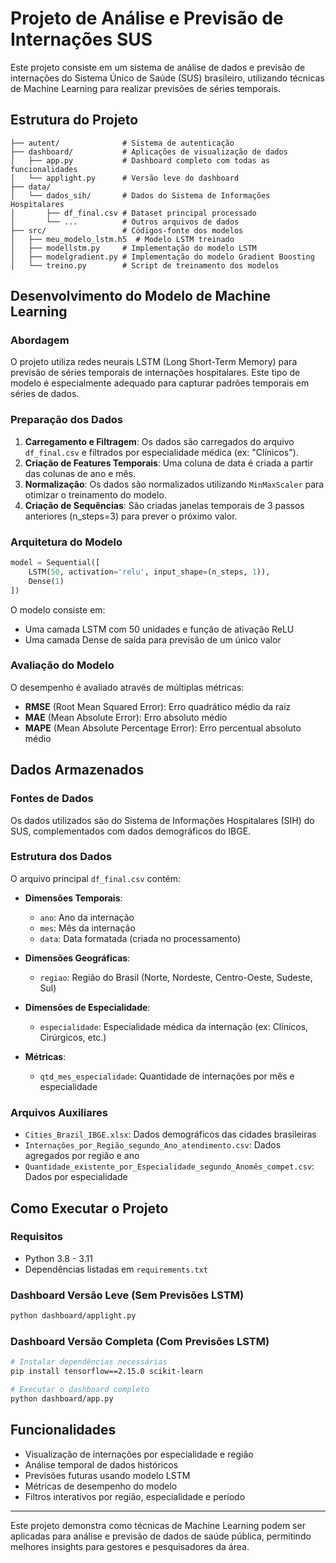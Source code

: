 # Projeto de Análise e Previsão de Internações SUS

Este projeto consiste em um sistema de análise de dados e previsão de internações do Sistema Único de Saúde (SUS) brasileiro, utilizando técnicas de Machine Learning para realizar previsões de séries temporais.

## Estrutura do Projeto

```
├── autent/              # Sistema de autenticação
├── dashboard/           # Aplicações de visualização de dados
│   ├── app.py           # Dashboard completo com todas as funcionalidades
│   └── applight.py      # Versão leve do dashboard
├── data/
│   └── dados_sih/       # Dados do Sistema de Informações Hospitalares
│       ├── df_final.csv # Dataset principal processado
│       └── ...          # Outros arquivos de dados
├── src/                 # Códigos-fonte dos modelos
│   ├── meu_modelo_lstm.h5  # Modelo LSTM treinado
│   ├── modellstm.py     # Implementação do modelo LSTM
│   ├── modelgradient.py # Implementação do modelo Gradient Boosting
│   └── treino.py        # Script de treinamento dos modelos
```

## Desenvolvimento do Modelo de Machine Learning

### Abordagem
O projeto utiliza redes neurais LSTM (Long Short-Term Memory) para previsão de séries temporais de internações hospitalares. Este tipo de modelo é especialmente adequado para capturar padrões temporais em séries de dados.

### Preparação dos Dados
1. **Carregamento e Filtragem**: Os dados são carregados do arquivo `df_final.csv` e filtrados por especialidade médica (ex: "Clínicos").
2. **Criação de Features Temporais**: Uma coluna de data é criada a partir das colunas de ano e mês.
3. **Normalização**: Os dados são normalizados utilizando `MinMaxScaler` para otimizar o treinamento do modelo.
4. **Criação de Sequências**: São criadas janelas temporais de 3 passos anteriores (n_steps=3) para prever o próximo valor.

### Arquitetura do Modelo
```python
model = Sequential([
    LSTM(50, activation='relu', input_shape=(n_steps, 1)),
    Dense(1)
])
```

O modelo consiste em:
- Uma camada LSTM com 50 unidades e função de ativação ReLU
- Uma camada Dense de saída para previsão de um único valor



### Avaliação do Modelo
O desempenho é avaliado através de múltiplas métricas:
- **RMSE** (Root Mean Squared Error): Erro quadrático médio da raiz
- **MAE** (Mean Absolute Error): Erro absoluto médio
- **MAPE** (Mean Absolute Percentage Error): Erro percentual absoluto médio

## Dados Armazenados

### Fontes de Dados
Os dados utilizados são do Sistema de Informações Hospitalares (SIH) do SUS, complementados com dados demográficos do IBGE.

### Estrutura dos Dados
O arquivo principal `df_final.csv` contém:

- **Dimensões Temporais**:
  - `ano`: Ano da internação
  - `mes`: Mês da internação
  - `data`: Data formatada (criada no processamento)

- **Dimensões Geográficas**:
  - `regiao`: Região do Brasil (Norte, Nordeste, Centro-Oeste, Sudeste, Sul)

- **Dimensões de Especialidade**:
  - `especialidade`: Especialidade médica da internação (ex: Clínicos, Cirúrgicos, etc.)

- **Métricas**:
  - `qtd_mes_especialidade`: Quantidade de internações por mês e especialidade

### Arquivos Auxiliares
- `Cities_Brazil_IBGE.xlsx`: Dados demográficos das cidades brasileiras
- `Internações_por_Região_segundo_Ano_atendimento.csv`: Dados agregados por região e ano
- `Quantidade_existente_por_Especialidade_segundo_Anomês_compet.csv`: Dados por especialidade

## Como Executar o Projeto

### Requisitos
- Python 3.8 - 3.11
- Dependências listadas em `requirements.txt`

### Dashboard Versão Leve (Sem Previsões LSTM)
```bash
python dashboard/applight.py
```

### Dashboard Versão Completa (Com Previsões LSTM)
```bash
# Instalar dependências necessárias
pip install tensorflow==2.15.0 scikit-learn

# Executar o dashboard completo
python dashboard/app.py
```

## Funcionalidades
- Visualização de internações por especialidade e região
- Análise temporal de dados históricos
- Previsões futuras usando modelo LSTM
- Métricas de desempenho do modelo
- Filtros interativos por região, especialidade e período

---

Este projeto demonstra como técnicas de Machine Learning podem ser aplicadas para análise e previsão de dados de saúde pública, permitindo melhores insights para gestores e pesquisadores da área.
